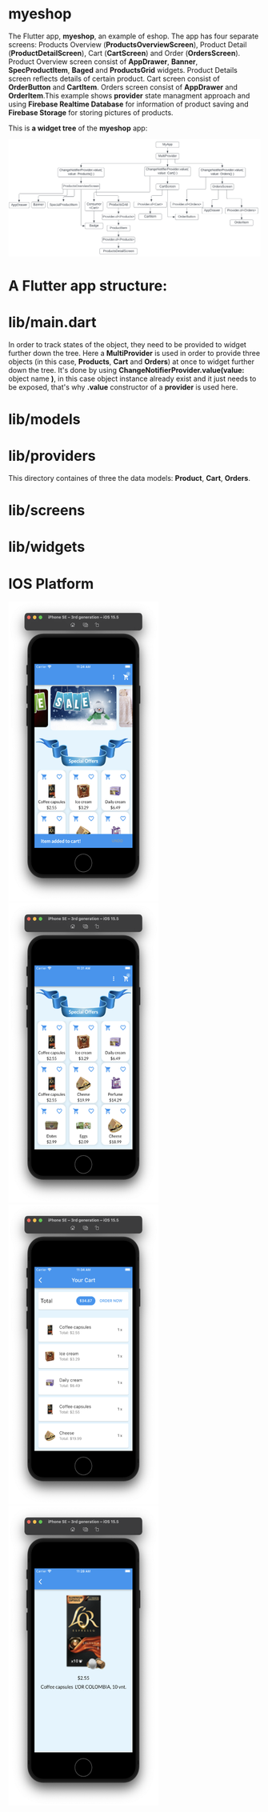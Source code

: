# myeshop

The Flutter app, **myeshop**, an example of eshop. The app has four separate screens: Products Overview (**ProductsOverviewScreen**), Product Detail (**ProductDetailScreen**), Cart (**CartScreen**) and Order (**OrdersScreen**). Product Overview screen consist of **AppDrawer**, **Banner**, **SpecProductItem**, **Baged** and **ProductsGrid** widgets. Product Details screen reflects details of certain product. Cart screen consist of **OrderButton** and **CartItem**. Orders screen consist of **AppDrawer** and **OrderItem**.This example shows **provider** state managment approach and using **Firebase Realtime Database** for information of product saving and **Firebase Storage** for storing pictures of products.

This is **a widget tree** of the **myeshop** app:

![](https://github.com/CodingFlutter/myeshop/blob/master/assets/images/widget_treee.png)


# A Flutter app structure:

# lib/main.dart

In order to track states of the object, they need to be provided to widget further down the tree. Here a **MultiProvider** is used in order to provide three objects (in this case, **Products**, **Cart** and **Orders**) at once to widget further down the tree. It's done by using **ChangeNotifierProvider.value(value:** object name  **)**, in this case object instance already exist and it just needs to be exposed, that's why **.value** constructor of a **provider** is used here.

# lib/models

# lib/providers
This directory containes of three the data models: **Product**, **Cart**, **Orders**. 

# lib/screens

# lib/widgets

# IOS Platform
<p align="left">
<img src="https://github.com/CodingFlutter/myeshop/blob/master/assets/images/1ios.png" width="300" height="600"/> 
<img src="https://github.com/CodingFlutter/myeshop/blob/master/assets/images/2ios.png" width="300"height="600"/> 
<img src="https://github.com/CodingFlutter/myeshop/blob/master/assets/images/3ios.png" width="300" height="600"/>
<img src="https://github.com/CodingFlutter/myeshop/blob/master/assets/images/4ios.png" width="300" height="600"/>
</p>
